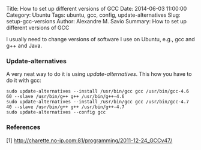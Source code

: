 Title: How to set up different versions of GCC
Date: 2014-06-03 11:00:00
Category: Ubuntu
Tags: ubuntu, gcc, config, update-alternatives
Slug: setup-gcc-versions
Author: Alexandre M. Savio
Summary: How to set up different versions of GCC


I usually need to change versions of software I use on Ubuntu, e.g., gcc and g++ 
and Java.

### Update-alternatives

A very neat way to do it is using *update-alternatives*. This how you have to do it with gcc:

    sudo update-alternatives --install /usr/bin/gcc gcc /usr/bin/gcc-4.6 60 --slave /usr/bin/g++ g++ /usr/bin/g++-4.6
    sudo update-alternatives --install /usr/bin/gcc gcc /usr/bin/gcc-4.7 40 --slave /usr/bin/g++ g++ /usr/bin/g++-4.7
    sudo update-alternatives --config gcc

### References

[1] <http://charette.no-ip.com:81/programming/2011-12-24_GCCv47/>
